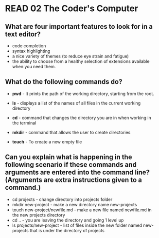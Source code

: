 # READ 02 The Coder's Computer
## What are four important features to look for in a text editor?
  - code completion 
  - syntax highlighting 
  - a nice variety of themes (to reduce eye strain and fatigue) 
  - the ability to choose from a healthy selection of extensions available when you need them.

## What do the following commands do?
* **pwd** - It prints the path of the working directory, starting from the root.
  
* **ls** - displays a list of the names of all files in the current working directory
  
* **cd** - command that changes the directory you are in when working in the terminal
  
* **mkdir** - command that allows the user to create directories
  
* **touch** - To create a new empty file 

## Can you explain what is happening in the following scenario if these commands and arguments are entered into the command line? (Arguments are extra instructions given to a command.)

* cd projects - change directory into projects folder
* mkdir new-project - make a new directory name new-projects
* touch new-project/newfile.md  - make a new file named newfile.md in the new projects directory
* cd .. - you are leaving the directory and going 1 level up
* ls projects/new-project - list of files inside the new folder named new-projects that is under the directory of projects
